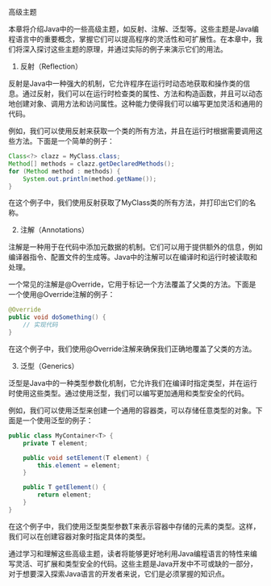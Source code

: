 高级主题

本章将介绍Java中的一些高级主题，如反射、注解、泛型等。这些主题是Java编程语言中的重要概念，掌握它们可以提高程序的灵活性和可扩展性。在本章中，我们将深入探讨这些主题的原理，并通过实际的例子来演示它们的用法。

1. 反射（Reflection）

反射是Java中一种强大的机制，它允许程序在运行时动态地获取和操作类的信息。通过反射，我们可以在运行时检查类的属性、方法和构造函数，并且可以动态地创建对象、调用方法和访问属性。这种能力使得我们可以编写更加灵活和通用的代码。

例如，我们可以使用反射来获取一个类的所有方法，并且在运行时根据需要调用这些方法。下面是一个简单的例子：

```java
Class<?> clazz = MyClass.class;
Method[] methods = clazz.getDeclaredMethods();
for (Method method : methods) {
    System.out.println(method.getName());
}
```

在这个例子中，我们使用反射获取了MyClass类的所有方法，并打印出它们的名称。

2. 注解（Annotations）

注解是一种用于在代码中添加元数据的机制。它们可以用于提供额外的信息，例如编译器指令、配置文件的生成等。Java中的注解可以在编译时和运行时被读取和处理。

一个常见的注解是@Override，它用于标记一个方法覆盖了父类的方法。下面是一个使用@Override注解的例子：

```java
@Override
public void doSomething() {
    // 实现代码
}
```

在这个例子中，我们使用@Override注解来确保我们正确地覆盖了父类的方法。

3. 泛型（Generics）

泛型是Java中的一种类型参数化机制，它允许我们在编译时指定类型，并在运行时使用这些类型。通过使用泛型，我们可以编写更加通用和类型安全的代码。

例如，我们可以使用泛型来创建一个通用的容器类，可以存储任意类型的对象。下面是一个使用泛型的例子：

```java
public class MyContainer<T> {
    private T element;

    public void setElement(T element) {
        this.element = element;
    }

    public T getElement() {
        return element;
    }
}
```

在这个例子中，我们使用泛型类型参数T来表示容器中存储的元素的类型。这样，我们可以在创建容器对象时指定具体的类型。

通过学习和理解这些高级主题，读者将能够更好地利用Java编程语言的特性来编写灵活、可扩展和类型安全的代码。这些主题是Java开发中不可或缺的一部分，对于想要深入探索Java语言的开发者来说，它们是必须掌握的知识点。